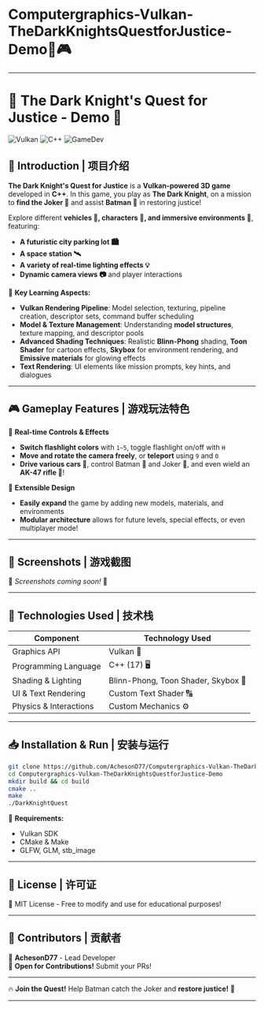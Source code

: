 # Computergraphics-Vulkan-TheDarkKnightsQuestforJustice-Demo🚀🎮

---

# 🦇 The Dark Knight's Quest for Justice - Demo 🦇

![Vulkan](https://img.shields.io/badge/Vulkan-API-red) ![C++](https://img.shields.io/badge/C++-17-blue) ![GameDev](https://img.shields.io/badge/GameDev-3D-green)

## 🌟 Introduction | 项目介绍

**The Dark Knight's Quest for Justice** is a **Vulkan-powered 3D game** developed in **C++**. In this game, you play as **The Dark Knight**, on a mission to **find the Joker 🤡** and assist **Batman 🦇** in restoring justice!

Explore different **vehicles 🚗, characters 🦸, and immersive environments 🌃**, featuring:
- **A futuristic city parking lot 🏙️**
- **A space station 🛰️**
- **A variety of real-time lighting effects 💡**
- **Dynamic camera views 📷** and player interactions

🔹 **Key Learning Aspects:**
- **Vulkan Rendering Pipeline**: Model selection, texturing, pipeline creation, descriptor sets, command buffer scheduling
- **Model & Texture Management**: Understanding **model structures**, texture mapping, and descriptor pools
- **Advanced Shading Techniques**: Realistic **Blinn-Phong** shading, **Toon Shader** for cartoon effects, **Skybox** for environment rendering, and **Emissive materials** for glowing effects
- **Text Rendering**: UI elements like mission prompts, key hints, and dialogues

---

## 🎮 Gameplay Features | 游戏玩法特色

🔹 **Real-time Controls & Effects**
- **Switch flashlight colors** with `1~5`, toggle flashlight on/off with `H`
- **Move and rotate the camera freely**, or **teleport** using `9` and `0`
- **Drive various cars 🚗**, control Batman 🦇 and Joker 🤡, and even wield an **AK-47 rifle 🔫**!

🔹 **Extensible Design**
- **Easily expand** the game by adding new models, materials, and environments
- **Modular architecture** allows for future levels, special effects, or even multiplayer mode!

---

## 📸 Screenshots | 游戏截图

🚧 _Screenshots coming soon!_ 🚧

---

## 🔧 Technologies Used | 技术栈

| Component         | Technology Used |
|------------------|----------------|
| Graphics API     | Vulkan 🚀       |
| Programming Language | C++ (17) 🖥️  |
| Shading & Lighting | Blinn-Phong, Toon Shader, Skybox 🌌 |
| UI & Text Rendering | Custom Text Shader 🔠 |
| Physics & Interactions | Custom Mechanics ⚙️ |

---

## 📥 Installation & Run | 安装与运行

```bash
git clone https://github.com/AchesonD77/Computergraphics-Vulkan-TheDarkKnightsQuestforJustice-Demo.git
cd Computergraphics-Vulkan-TheDarkKnightsQuestforJustice-Demo
mkdir build && cd build
cmake ..
make
./DarkKnightQuest
```

🔹 **Requirements:**
- Vulkan SDK
- CMake & Make
- GLFW, GLM, stb_image

---

## 📜 License | 许可证

📝 MIT License - Free to modify and use for educational purposes!

---

## 🤝 Contributors | 贡献者

🎩 **AchesonD77** - Lead Developer  
🌟 **Open for Contributions!** Submit your PRs!  

---

🔥 **Join the Quest!** Help Batman catch the Joker and **restore justice!** 🦇

---
